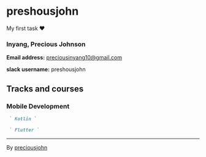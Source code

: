 
   # preshousjohn
   
   My first task &hearts;
      
### Inyang, Precious Johnson

**Email address:** preciousinyang10@gmail.com

**slack username:** preshousjohn

## Tracks and courses

### Mobile Development
```markdown 
 ` Kotlin `

 ` Flutter `
 ```
 <hr>

By [preciousjohn](https://github.com/preciousjohn)

